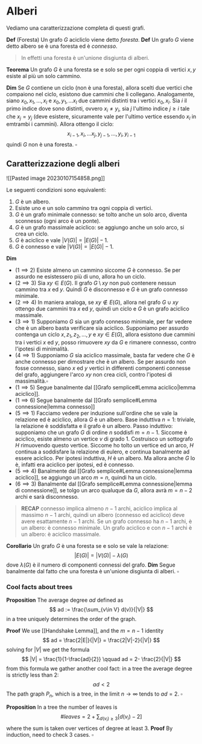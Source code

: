 # Alberi

Vediamo una caratterizzazione completa di questi grafi.

**Def** (Foresta)
Un grafo $G$ acicliclo viene detto _foresta_. 
**Def**
Un grafo $G$ viene detto albero se è una foresta ed è _connesso_. 

> In effetti una foresta è un'unione disgiunta di alberi.

**Teorema** 
Un grafo $G$ è una foresta se e solo se per ogni coppia di vertici $x,y$ esiste al più un solo cammino.

**Dim**
Se $G$ contiene un ciclo (non è una foresta), allora scelti due vertici che compaiono nel ciclo, esistono due cammini che li collegano.
Analogamente, siano $x_0,x_1,\dots,x_l$ e $x_0,y_1,\dots x_l$ due cammini distinti tra i vertici $x_0,x_l$. Sia $i$ il primo indice dove sono distinti, ovvero $x_i \neq y_i$, sia $j$ l'ultimo indice $j \geq i$ tale che $x_j=y_j$ (deve esistere, sicuramente vale per l'ultimo vertice essendo $x_l$ in emtrambi i cammini). Allora ottengo il ciclo:
$$
x_{i-1}, x_i,\dots x_j, y_{j-1},\dots ,y_i, y_{i-1}
$$
quindi $G$ non è una foresta. $\square$

## Caratterizzazione degli alberi

![[Pasted image 20230107154858.png]]

Le seguenti condizioni sono equivalenti:
1. $G$ è un albero.
2. Esiste uno e un solo cammino tra ogni coppia di vertici.
3. $G$ è un grafo minimale connesso: se tolto anche un solo arco, diventa sconnesso (ogni arco è un ponte).
4. $G$ è un grafo massimale aciclico: se aggiungo anche un solo arco, si crea un ciclo.
5. $G$ è aciclico e vale $|V(G)|=|E(G)|-1$.
6. $G$ è connesso e vale $|V(G)|=|E(G)|-1$.


**Dim**
- $(1 \implies 2)$ Esiste almeno un cammino siccome $G$ è connesso. Se per assurdo ne esistessero più di uno, allora ho un ciclo.
- $(2 \implies 3)$
	Sia $xy \in E(G)$. Il grafo $G\setminus xy$ non può contenere nessun cammino tra $x$ ed $y$. Quindi $G$ è disconnesso e $G$ è un grafo connesso minimale.
- $(2 \implies 4)$ In maniera analoga, se $xy \notin E(G)$, allora nel grafo $G \cup xy$ ottengo due cammini tra $x$ ed $y$, quindi un ciclo e $G$ è un grafo aciclico massimale.
- $(3 \implies 1)$ Supponiamo $G$ sia un grafo connesso minimale, per far vedere che è un albero basta verificare  sia aciclico. Supponiamo per assurdo contenga un ciclo $x,z_1,z_2,\dots,y$ e $xy \in E(G)$, allora esistono due cammini tra i vertici $x$ ed $y$, posso rimuovere $xy$ da $G$ e rimanere connesso, contro l'ipotesi di minimalità.
- $(4 \implies 1)$ Supponiamo $G$ sia aciclico massimale, basta far vedere che $G$ è anche connesso per dimostrare che è un albero. Se per assurdo non fosse connesso, siano $x$ ed $y$ vertici in differenti componenti connesse del grafo, aggiungere l'arco $xy$ non crea cicli, contro l'ipotesi di massimalità.$\square$
- $(1 \implies 5)$ Segue banalmente dal [[Grafo semplice#Lemma aciclico|lemma aciclico]].
- $(1 \implies 6)$ Segue banalmente dal [[Grafo semplice#Lemma connessione|lemma connesso]]
- $(5\implies 1)$ Facciamo vedere per induzione sull'ordine che se vale la relazione ed è aciclico, allora $G$ è un albero.
	Base induttiva $n=1$: triviale, la relazione è soddisfatta e il grafo è un albero.
	Passo induttivo: supponiamo che un grafo $G$ di ordine $n$ soddisfi $m = n-1$. Siccome è aciclico, esiste almeno un vertice $v$ di grado $1$.
	Costruisco un sottografo $H$ rimuovendo questo vertice. Siccome ho tolto un vertice ed un arco, $H$ continua a soddisfare la relazione di eulero, e continua banalmente ad essere aciclico. Per ipotesi induttiva, $H$ è un albero. Ma allora anche $G$ lo è, infatti era aciclico per ipotesi, ed è connesso.
- $(5 \implies 4)$ Banalmente dal [[Grafo semplice#Lemma connessione|lemma aciclico]], se aggiungo un arco $m=n$, quindi ha un ciclo. 	
- $(6 \implies 3)$ Banalmente dal [[Grafo semplice#Lemma connessione|lemma di connessione]], se tolgo un arco qualuque da $G$, allora avrà $m= n-2$ archi e sarà disconnesso.


>**RECAP** connesso implica almeno $n-1$ archi, aciclico implica al massimo $n-1$ archi, quindi un albero (connesso ed aciclico) deve avere esattamente $n-1$ archi. Se un grafo connesso ha $n-1$ archi, è un albero: è connesso minimale. Un grafo aciclico e con $n-1$ archi è un albero: è aciclico massimale. 

**Corollario** Un grafo $G$ è una foresta se e solo se vale la relazione:
$$
\vert E(G)\vert = \vert V(G)\vert -\lambda(G)
$$
dove $\lambda(G)$ è il numero di componenti connessi del grafo.
**Dim**
Segue banalmente dal fatto che una foresta è un'unione disgiunta di alberi. $\square$


### Cool facts about trees
**Proposition** The average degree $ad$ defined as
$$
ad := \frac{\sum_{v\in V} d(v)}{|V|}
$$
in a tree uniquely determines the order of the graph.

**Proof** We use [[Handshake Lemma]], and the $m = n-1$ identity 
$$
ad = \frac{2|E|}{|V|} = \frac{2|V|-2}{|V|}
$$
solving for $|V|$ we get the formula
$$
|V| = \frac{1}{1-\frac{ad}{2}} \qquad ad = 2- \frac{2}{|V|}
$$
from this formula we gather another cool fact: in a tree the average degree is strictly less than $2$:
$$
ad < 2
$$
The path graph $P_n$, which is a tree, in the limit $n\to\infty$ tends to $ad = 2$. $\square$

**Proposition** In a tree the number of leaves is
$$
\#leaves = 2 + \sum_{d(v_i)\geq 3} [d(v_i) -2]
$$
where the sum is taken over vertices of degree at least $3$.
**Proof** By induction, need to check $3$ cases. $\square$

